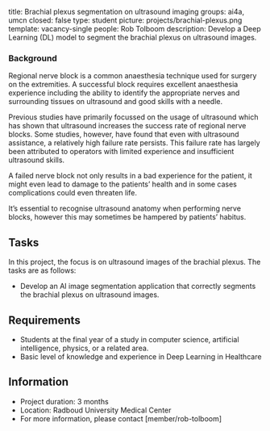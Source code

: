 title: Brachial plexus segmentation on ultrasound imaging
groups: ai4a, umcn
closed: false
type: student
picture: projects/brachial-plexus.png
template: vacancy-single
people: Rob Tolboom
description: Develop a Deep Learning (DL) model to segment the brachial plexus on ultrasound images.


### Background
Regional nerve block is a common anaesthesia technique used for surgery on the extremities. A successful block requires excellent anaesthesia experience including the ability to identify the appropriate nerves and surrounding tissues on ultrasound and good skills with a needle.

Previous studies have primarily focussed on the usage of ultrasound which has shown that ultrasound increases the success rate of regional nerve blocks. Some studies, however, have found that even with ultrasound assistance, a relatively high failure rate persists. This failure rate has largely been attributed to operators with limited experience and insufficient ultrasound skills.

A failed nerve block not only results in a bad experience for the patient, it might even lead to damage to the patients’ health and in some cases complications could even threaten life.

It’s essential to recognise ultrasound anatomy when performing nerve blocks, however this may sometimes be hampered by patients’ habitus. 


## Tasks
In this project, the focus is on ultrasound images of the brachial plexus. The tasks are as follows:

- Develop an AI image segmentation application that correctly segments the brachial plexus on ultrasound images.

## Requirements

- Students at the final year of a study in computer science, artificial intelligence, physics, or a related area.
- Basic level of knowledge and experience in Deep Learning in Healthcare

## Information

- Project duration: 3 months
- Location: Radboud University Medical Center
- For more information, please contact [member/rob-tolboom]